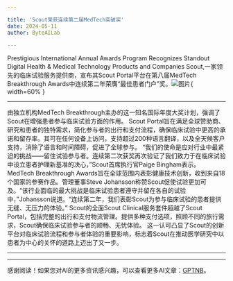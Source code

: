 ```yaml
---

title: 'Scout荣获连续第二届MedTech突破奖'
date: 2024-05-11
author: ByteAILab

---
```


Prestigious International Annual Awards Program Recognizes Standout Digital Health & Medical Technology Products and Companies
Scout,一家领先的临床试验服务提供商，宣布其Scout Portal平台在第八届MedTech Breakthrough Awards中连续第二年荣膺“最佳患者门户”奖。![图片](https://ai-techpark.com/wp-content/uploads/2024/05/Scout-wins-S-960x540.jpg){ width=60% }

---
由独立机构MedTech Breakthrough主办的这一知名国际年度大奖计划，强调了Scout在增强患者参与临床试验方面的作用。
Scout Portal旨在满足全球赞助商、研究和患者的独特需求，简化参与者的出行和支付流程，确保临床试验中更高的承诺和留存率。其可在任何设备上访问，支持超过200种语言翻译，以及全天候客户支持，消除了语言和时间障碍，促进了全球参与。
“我们的使命是应对行业中最紧迫的挑战——留住试验参与者。连续第二次获奖再次验证了我们致力于在临床试验中设立患者护理新基准的决心，”Scout首席执行官Paige Bingham表示。
MedTech Breakthrough Awards旨在全球范围内表彰健康技术创新，收到来自18个国家的参赛作品。管理董事Steve Johansson称赞Scout促使试验更加可及。“该行业面临的最大挑战是临床试验患者遵守并留在各自的试验中，”Johansson说道。“连续第二年，我们表彰Scout为参与临床试验的患者提供无缝、无压力的体验。”
Scout的全面Scout Clinical服务套件超越了Scout Portal，包括完整的出行和支付物流管理。提供多种支付选项，照顾不同的旅行需求，Scout确保临床试验参与者的顺畅、无忧体验。
这一认可凸显了Scout的创新平台对临床试验流程和参与者体验的重要影响，标志着Scout在推动医学研究中以患者为中心的关怀的道路上迈出了又一步。 

---
---
感谢阅读！如果您对AI的更多资讯感兴趣，可以查看更多AI文章：[GPTNB](https://gptnb.com)。
